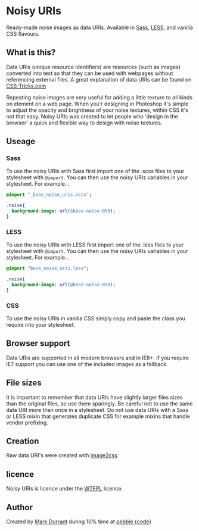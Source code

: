 # Noisy URIs

Ready-made noise images as data URIs. Available in [Sass](http://sass-lang.com/), [LESS](http://lesscss.org/), and vanilla CSS flavours.

## What is this?
Data URIs (unique resource identifiers) are resources (such as images) converted into text so that they can be used with webpages without referencing external files. A great explanation  of data URIs can be found on [CSS-Tricks.com](http://css-tricks.com/data-uris/)

Repeating noise images are very useful for adding a little texture to all kinds on element on a web page. When you'r designing in Photoshop it's simple to adjust the opacity and brightness of your noise textures, within CSS it's not that easy. Noisy URIs was created to let people who 'design in the browser' a quick and flexible way to design with noise textures.

## Useage
### Sass
To use the noisy URIs with Sass first import one of the .scss files to your stylesheet with `@import`. You can then use the noisy URIs variables in your stylesheet. For example…

```sass
@import "_base_noise_uris.scss";

.noise{
  background-image: url($base-noise-050);
}
```


### LESS
To use the noisy URIs with LESS first import one of the .less files to your stylesheet with `@import`. You can then use the noisy URIs variables in your stylesheet. For example…

```sass
@import "base_noise_uris.less";

.noise{
  background-image: url(@base-noise-050);
}
```

### CSS
To use the noisy URIs in vanilla CSS simply copy and paste the class you require into your stylesheet. 

## Browser support
Data URIs are supported in all modern browsers and in IE8+. If you require IE7 support you can use one of the included images as a fallback.

## File sizes
It is important to remember that data URIs have slightly larger files sizes than the original files, so use them sparingly. Be careful not to use the same data URI more than once in a stylesheet. Do not use data URIs with a Sass or LESS mixin that generates duplicate CSS for example mixins that handle vendor prefixing. 

## Creation
Raw data URI's were created with [image2css](https://github.com/mhuckaby/image2cssConverter).

## licence
Noisy URIs is licence under the [WTFPL](http://www.wtfpl.net/about/) licence.

## Author
Created by [Mark Durrant](https://twitter.com/M6_D6) during 10% time at [pebble {code}](https://twitter.com/pebblecode)